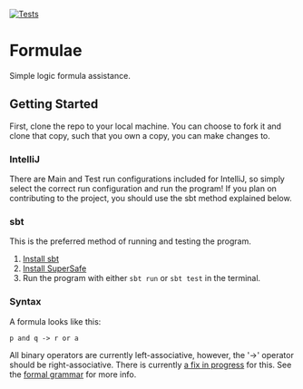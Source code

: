 [![Tests](https://github.com/jaschdoc/logic-formulas/actions/workflows/scala.yml/badge.svg)](https://github.com/jaschdoc/logic-formulas/actions/workflows/scala.yml)
# Formulae
Simple logic formula assistance.

## Getting Started
First, clone the repo to your local machine. You can choose to fork it and clone that copy, such that you own a copy, you can make changes to. 

### IntelliJ
There are Main and Test run configurations included for IntelliJ, so simply select the correct run configuration and run the program!
If you plan on contributing to the project, you should use the sbt method explained below.

### sbt
This is the preferred method of running and testing the program.
1. [Install sbt](https://www.scala-sbt.org/1.x/docs/Setup.html)
2. [Install SuperSafe](https://www.scalatest.org/supersafe#installation)
3. Run the program with either `sbt run` or `sbt test` in the terminal.

### Syntax
A formula looks like this:
```
p and q -> r or a
```
All binary operators are currently left-associative, however, the '->' operator should be right-associative. There is currently [a fix in progress](https://github.com/jaschdoc/logic-formulas/issues/1) for this.
See the [formal grammar](src/main/scala/Ast.scala) for more info.
